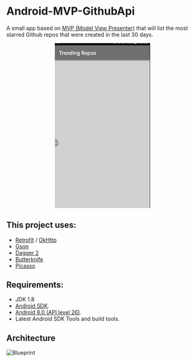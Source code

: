 # Android-MVP-GithubApi

A small app based on [MVP (Model View Presenter)](https://en.wikipedia.org/wiki/Model%E2%80%93view%E2%80%93presenter) that will list the most starred Github repos that were created in the last 30 days.
<p align="center">
  <img src="screen.gif" width="250">
</p>

## This project uses:
- [Retrofit](http://square.github.io/retrofit/) / [OkHttp](http://square.github.io/okhttp/)
- [Gson](https://github.com/google/gson)
- [Dagger 2](http://google.github.io/dagger/)
- [Butterknife](https://github.com/JakeWharton/butterknife)
- [Picasso](https://github.com/square/picasso)

## Requirements:
- JDK 1.8
- [Android SDK](http://developer.android.com/sdk/index.html).
- [Android 8.0 (API level 26)](http://developer.android.com/tools/revisions/platforms.html).
- Latest Android SDK Tools and build tools.

## Architecture
![Blueprint](https://janishar.github.io/images/mvp-app-pics/mvp-arch.png)

